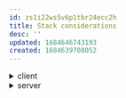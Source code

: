 ```yaml
---
id: zs1i22ws5v6p1tbr24ecc2h
title: Stack considerations
desc: ''
updated: 1684646743193
created: 1684639708052
---
```

<details>
    <summary>client</summary>

![[considerations.stack.client]]
</details>

<details>
    <summary>server</summary>

![[considerations.stack.server]]
</details>

